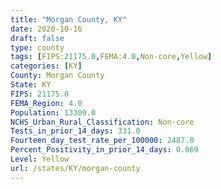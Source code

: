 ```yaml
---
title: "Morgan County, KY"
date: 2020-10-16
draft: false
type: county
tags: [FIPS:21175.0,FEMA:4.0,Non-core,Yellow]
categories: [KY]
County: Morgan County
State: KY
FIPS: 21175.0
FEMA_Region: 4.0
Population: 13309.0
NCHS_Urban_Rural_Classification: Non-core
Tests_in_prior_14_days: 331.0
Fourteen_day_test_rate_per_100000: 2487.0
Percent_Positivity_in_prior_14_days: 0.069
Level: Yellow
url: /states/KY/morgan-county
---
```



